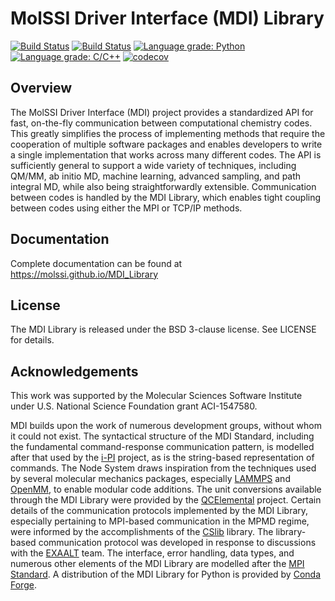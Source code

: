 MolSSI Driver Interface (MDI) Library
=====================================

[![Build Status](https://travis-ci.org/MolSSI/MDI_Library.svg?branch=master)](https://travis-ci.org/MolSSI/MDI_Library)
[![Build Status](https://dev.azure.com/taylorabarnes/MDI_Library/_apis/build/status/MolSSI.MDI_Library?branchName=master)](https://dev.azure.com/taylorabarnes/MDI_Library/_build/latest?definitionId=1&branchName=master)
[![Language grade: Python](https://img.shields.io/lgtm/grade/python/g/MolSSI/MDI_Library.svg?logo=lgtm&logoWidth=18)](https://lgtm.com/projects/g/MolSSI/MDI_Library/context:python)
[![Language grade: C/C++](https://img.shields.io/lgtm/grade/cpp/g/MolSSI/MDI_Library.svg?logo=lgtm&logoWidth=18)](https://lgtm.com/projects/g/MolSSI/MDI_Library/context:cpp)
[![codecov](https://codecov.io/gh/MolSSI/MDI_Library/branch/master/graph/badge.svg)](https://codecov.io/gh/MolSSI/MDI_Library)

## Overview

The MolSSI Driver Interface (MDI) project provides a standardized API for fast, on-the-fly communication between computational chemistry codes.  This greatly simplifies the process of implementing methods that require the cooperation of multiple software packages and enables developers to write a single implementation that works across many different codes.  The API is sufficiently general to support a wide variety of techniques, including QM/MM, ab initio MD, machine learning, advanced sampling, and path integral MD, while also being straightforwardly extensible.  Communication between codes is handled by the MDI Library, which enables tight coupling between codes using either the MPI or TCP/IP methods.

## Documentation

Complete documentation can be found at https://molssi.github.io/MDI_Library

## License

The MDI Library is released under the BSD 3-clause license. See LICENSE for details.

## Acknowledgements

This work was supported by the Molecular Sciences Software Institute under U.S. National Science Foundation grant ACI-1547580.

MDI builds upon the work of numerous development groups, without whom it could not exist.
The syntactical structure of the MDI Standard, including the fundamental command-response communication pattern, is modelled after that used by the <a href="http://ipi-code.org/">i-PI</a> project, as is the string-based representation of commands.
The Node System draws inspiration from the techniques used by several molecular mechanics packages, especially <a href="https://lammps.sandia.gov/">LAMMPS</a> and <a href="http://openmm.org/">OpenMM</a>, to enable modular code additions.
The unit conversions available through the MDI Library were provided by the <a href="https://github.com/MolSSI/QCElemental">QCElemental</a> project.
Certain details of the communication protocols implemented by the MDI Library, especially pertaining to MPI-based communication in the MPMD regime, were informed by the accomplishments of the <a href="https://cslib.sandia.gov/">CSlib</a> library.
The library-based communication protocol was developed in response to discussions with the <a href="https://gitlab.com/exaalt">EXAALT</a> team.
The interface, error handling, data types, and numerous other elements of the MDI Library are modelled after the <a href="https://www.mpi-forum.org/">MPI Standard</a>.
A distribution of the MDI Library for Python is provided by <a href="https://conda-forge.org/">Conda Forge</a>.

